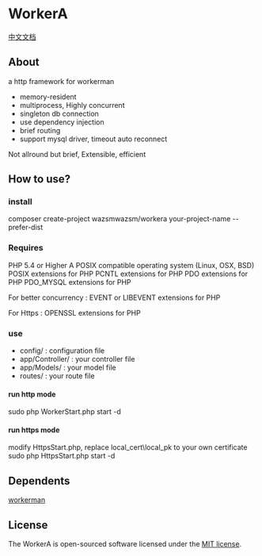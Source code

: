 # WorkerA

[中文文档](https://github.com/wazsmwazsm/WorkerA/README_CN.md  "中文文档")

## About

  a http framework for workerman

  - memory-resident
  - multiprocess, Highly concurrent
  - singleton db connection
  - use dependency injection
  - brief routing
  - support mysql driver, timeout auto reconnect

  Not allround but brief, Extensible, efficient

## How to use?

### install

  composer create-project wazsmwazsm/workera your-project-name --prefer-dist

### Requires

  PHP 5.4 or Higher
  A POSIX compatible operating system (Linux, OSX, BSD)
  POSIX extensions for PHP
  PCNTL extensions for PHP
  PDO extensions for PHP
  PDO_MYSQL extensions for PHP

  For better concurrency :
      EVENT or LIBEVENT extensions for PHP

  For Https :
      OPENSSL extensions for PHP

### use
  - config/ : configuration file
  - app/Controller/ : your controller file
  - app/Models/ : your model file
  - routes/ : your route file

#### run http mode
  sudo php WorkerStart.php start -d

#### run https mode
  modify HttpsStart.php, replace local_cert\local_pk to your own certificate
  sudo php HttpsStart.php start -d

## Dependents
  [workerman](http://www.workerman.net/ "workerman")

## License

The WorkerA is open-sourced software licensed under the [MIT license](http://opensource.org/licenses/MIT).

